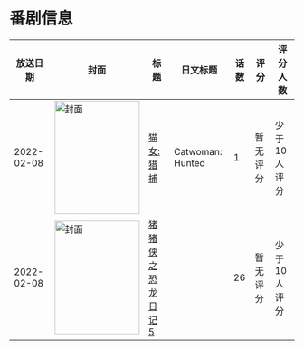 # 番剧信息

|放送日期|封面|标题|日文标题|话数|评分|评分人数|
|---|---|---|---|---|---|---|
|2022-02-08|<img src="//lain.bgm.tv/pic/cover/c/4d/83/368115_h466o.jpg" alt="封面" style="width:150px;height:200px;object-fit:cover;">|[猫女:猎捕](https://bangumi.tv/subject/368115)|Catwoman: Hunted|1|暂无评分|少于10人评分|
|2022-02-08|<img src="//lain.bgm.tv/pic/cover/c/6a/06/384743_88MUT.jpg" alt="封面" style="width:150px;height:200px;object-fit:cover;">|[猪猪侠之恐龙日记 5](https://bangumi.tv/subject/384743)||26|暂无评分|少于10人评分|
